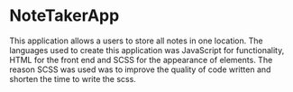 # NoteTakerApp
This application allows a users to store all notes in one location. The languages used to create this application was JavaScript for functionality, HTML for the front end and SCSS for the appearance of elements. The reason SCSS was used was to improve the quality of code written and shorten the time to write the scss.
